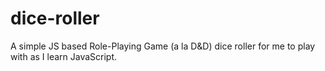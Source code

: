 # dice-roller
A simple JS based Role-Playing Game (a la D&amp;D) dice roller for me to play with as I learn JavaScript.
